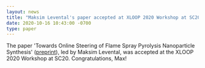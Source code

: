 ```yaml
---
layout: news
title: "Maksim Levental's paper accepted at XLOOP 2020 Workshop at SC20"
date: 2020-10-16 10:43:00 -0700
type: paper
---
```

The paper 'Towards Online Steering of Flame Spray Pyrolysis Nanoparticle Synthesis' ([preprint](https://arxiv.org/abs/2010.08486)), led by Maksim Levental, was accepted at the XLOOP 2020 Workshop at SC20. Congratulations, Max!
